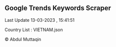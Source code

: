 

## Google Trends Keywords Scraper 
 
Last Update 13-03-2023 , 15:41:51

Country List :
VIETNAM.json



© Abdul Muttaqin 
